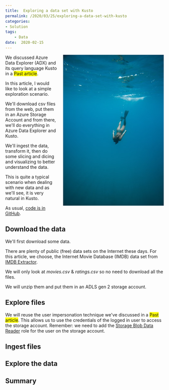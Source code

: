 ```yaml
---
title:  Exploring a data set with Kusto
permalink: /2020/03/25/exploring-a-data-set-with-kusto
categories:
- Solution
tags:
    - Data
date:  2020-02-15
---
```

<img style="float:right;padding-left:20px;" title="From pexels.com" src="/assets/posts/2020/1/exploring-a-data-set-with-kusto/photo-of-person-swimming-underwater-3369578.jpg" />

We discussed Azure Data Explorer (ADX) and its query language Kusto in a <span style="background-color:yellow">Past article</span>.

In this article, I would like to look at a simple exploration scenario.

We'll download csv files from the web, put them in an Azure Storage Account and from there, we'll do everything in Azure Data Explorer and Kusto.

We'll ingest the data, transform it, then do some slicing and dicing and visualizing to better understand the data.

This is quite a typical scenario when dealing with new data and as we'll see, it is very natural in Kusto.

As usual, [code is in GitHub](https://github.com/vplauzon/kusto/tree/master/imdb).

## Download the data

We'll first download some data.

There are plenty of public (free) data sets on the Internet these days.  For this article, we choose, the Internet Movie Database (IMDB) data set from [IMDB Extractor](http://www.wandora.org/wandora/wiki/index.php?title=IMDB_extractor).

We will only look at *movies.csv* & *ratings.csv* so no need to download all the files.

We will unzip them and put them in an ADLS gen 2 storage account.

## Explore files

We will reuse the user impersonation technique we've discussed in a <span style="background-color:yellow">Past article</span>.  This allows us to use the credentials of the logged in user to access the storage account.  Remember:  we need to add the [Storage Blob Data Reader](https://docs.microsoft.com/en-us/azure/role-based-access-control/built-in-roles#storage-blob-data-reader) role for the user on the storage account.



## Ingest files

## Explore the data

## Summary